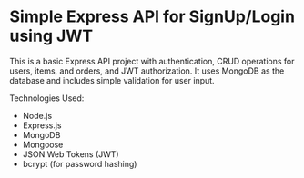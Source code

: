 #  Simple Express API for SignUp/Login using JWT
This is a basic Express API project with authentication, CRUD operations for users, items, and orders, and JWT authorization. It uses MongoDB as the database and includes simple validation for user input.

Technologies Used:
- Node.js
- Express.js
- MongoDB
- Mongoose
- JSON Web Tokens (JWT)
- bcrypt (for password hashing)


